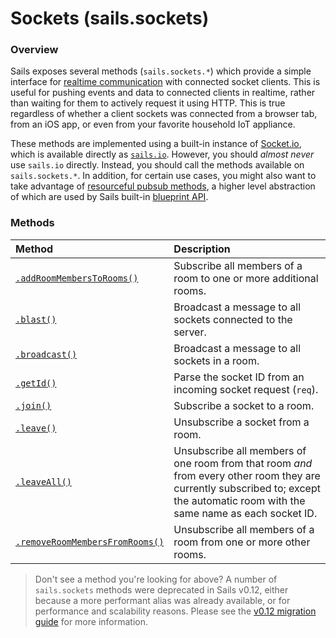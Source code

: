 # Sockets (sails.sockets)

### Overview

Sails exposes several methods (`sails.sockets.*`) which provide a simple interface for [realtime communication](http://sailsjs.com/documentation/concepts/realtime) with connected socket clients.  This is useful for pushing events and data to connected clients in realtime, rather than waiting for them to actively request it using HTTP.  This is true regardless of whether a client sockets was connected from a browser tab, from an iOS app, or even from your favorite household IoT appliance.

These methods are implemented using a built-in instance of [Socket.io](http://socket.io), which is available directly as [`sails.io`](http://sailsjs.com/documentationreference/application/application.md#sailsio).  However, you should _almost never_ use `sails.io` directly.  Instead, you should call the methods available on `sails.sockets.*`.  In addition, for certain use cases, you might also want to take advantage of [resourceful pubsub methods](http://sailsjs.com/documentation/reference/web-sockets/resourceful-pub-sub), a higher level abstraction of which are used by Sails built-in [blueprint API](http://sailsjs.com/documentation/reference/blueprint-api).


### Methods

| Method                             | Description                                              |
|:-----------------------------------|:---------------------------------------------------------|
| [`.addRoomMembersToRooms()`](http://sailsjs.com/documentation/reference/web-sockets/sails-sockets/add-room-members-to-rooms)        | Subscribe all members of a room to one or more additional rooms.
| [`.blast()`](http://sailsjs.com/documentation/reference/web-sockets/sails-sockets/blast)        | Broadcast a message to all sockets connected to the server.
| [`.broadcast()`](http://sailsjs.com/documentation/reference/web-sockets/sails-sockets/broadcast)        | Broadcast a message to all sockets in a room.
| [`.getId()`](http://sailsjs.com/documentation/reference/web-sockets/sails-sockets/get-id)        | Parse the socket ID from an incoming socket request (`req`).
| [`.join()`](http://sailsjs.com/documentation/reference/web-sockets/sails-sockets/join)        | Subscribe a socket to a room.
| [`.leave()`](http://sailsjs.com/documentation/reference/web-sockets/sails-sockets/leave)        | Unsubscribe a socket from a room.
| [`.leaveAll()`](http://sailsjs.com/documentation/reference/web-sockets/sails-sockets/leave-all)        | Unsubscribe all members of one room from that room _and_ from every other room they are currently subscribed to; except the automatic room with the same name as each socket ID.
| [`.removeRoomMembersFromRooms()`](http://sailsjs.com/documentation/reference/web-sockets/sails-sockets/remove-room-members-from-rooms)        | Unsubscribe all members of a room from one or more other rooms.


> Don't see a method you're looking for above?  A number of `sails.sockets` methods were deprecated in Sails v0.12, either because a more performant alias was already available, or for performance and scalability reasons.  Please see the [v0.12 migration guide](http://sailsjs.com/documentation/concepts/upgrading/to-v-0-12) for more information.



<docmeta name="displayName" value="sails.sockets">
<docmeta name="pageType" value="property">
